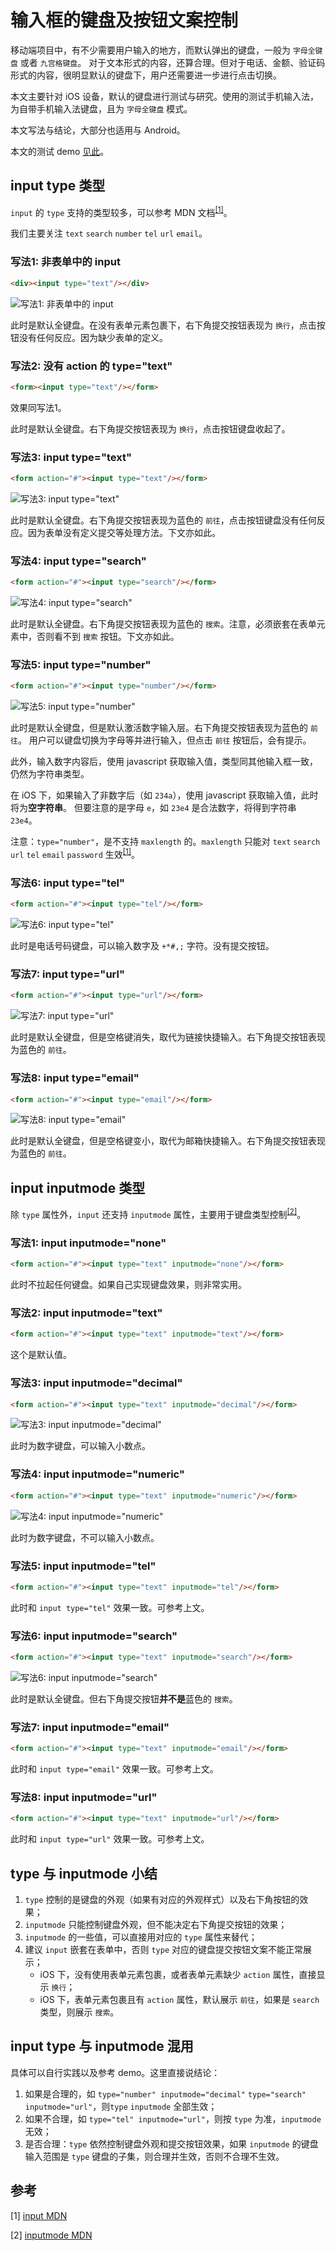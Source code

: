 # 输入框的键盘及按钮文案控制

移动端项目中，有不少需要用户输入的地方，而默认弹出的键盘，一般为 `字母全键盘` 或者 `九宫格键盘`。
对于文本形式的内容，还算合理。但对于电话、金额、验证码形式的内容，很明显默认的键盘下，用户还需要进一步进行点击切换。

本文主要针对 iOS 设备，默认的键盘进行测试与研究。使用的测试手机输入法，为自带手机输入法键盘，且为 `字母全键盘` 模式。

本文写法与结论，大部分也适用与 Android。

本文的测试 demo <a href="/demo/2023-04-23-input.html" target="_blank">见此</a>。

## input type 类型

`input` 的 `type` 支持的类型较多，可以参考 MDN 文档<sup>[[1]](#参考)</sup>。

我们主要关注 `text` `search` `number` `tel` `url` `email`。

### 写法1: 非表单中的 input

```html
<div><input type="text"/></div>
```

![写法1: 非表单中的 input](./assets/input-1.png)

此时是默认全键盘。在没有表单元素包裹下，右下角提交按钮表现为 `换行`，点击按钮没有任何反应。因为缺少表单的定义。

### 写法2: 没有 action 的 type="text"

```html
<form><input type="text"/></form>
```

效果同写法1。

此时是默认全键盘。右下角提交按钮表现为 `换行`，点击按钮键盘收起了。

### 写法3: input type="text"

```html
<form action="#"><input type="text"/></form>
```

![写法3: input type="text"](./assets/input-3.png)

此时是默认全键盘。右下角提交按钮表现为蓝色的 `前往`，点击按钮键盘没有任何反应。因为表单没有定义提交等处理方法。下文亦如此。

### 写法4: input type="search"

```html
<form action="#"><input type="search"/></form>
```

![写法4: input type="search"](./assets/input-4.png)

此时是默认全键盘。右下角提交按钮表现为蓝色的 `搜索`。注意，必须嵌套在表单元素中，否则看不到 `搜索` 按钮。下文亦如此。

### 写法5: input type="number"

```html
<form action="#"><input type="number"/></form>
```

![写法5: input type="number"](./assets/input-5.png)

此时是默认全键盘，但是默认激活数字输入层。右下角提交按钮表现为蓝色的 `前往`。
用户可以键盘切换为字母等并进行输入，但点击 `前往` 按钮后，会有提示。

此外，输入数字内容后，使用 javascript 获取输入值，类型同其他输入框一致，仍然为字符串类型。

在 iOS 下，如果输入了非数字后（如 `234a`），使用 javascript 获取输入值，此时将为**空字符串**。
但要注意的是字母 `e`，如 `23e4` 是合法数字，将得到字符串 `23e4`。

注意：`type="number"`，是不支持 `maxlength` 的。`maxlength` 只能对 `text` `search` `url` `tel` `email` `password` 生效<sup>[[1]](#参考)</sup>。

### 写法6: input type="tel"

```html
<form action="#"><input type="tel"/></form>
```

![写法6: input type="tel"](./assets/input-6.png)

此时是电话号码键盘，可以输入数字及 `+*#,;` 字符。没有提交按钮。

### 写法7: input type="url"

```html
<form action="#"><input type="url"/></form>
```

![写法7: input type="url"](./assets/input-7.png)

此时是默认全键盘，但是空格键消失，取代为链接快捷输入。右下角提交按钮表现为蓝色的 `前往`。

### 写法8: input type="email"

```html
<form action="#"><input type="email"/></form>
```

![写法8: input type="email"](./assets/input-8.png)

此时是默认全键盘，但是空格键变小，取代为邮箱快捷输入。右下角提交按钮表现为蓝色的 `前往`。

## input inputmode 类型

除 `type` 属性外，`input` 还支持 `inputmode` 属性，主要用于键盘类型控制<sup>[[2]](#参考)</sup>。

### 写法1: input inputmode="none"

```html
<form action="#"><input type="text" inputmode="none"/></form>
```

此时不拉起任何键盘。如果自己实现键盘效果，则非常实用。

### 写法2: input inputmode="text"

```html
<form action="#"><input type="text" inputmode="text"/></form>
```

这个是默认值。

### 写法3: input inputmode="decimal"

```html
<form action="#"><input type="text" inputmode="decimal"/></form>
```

![写法3: input inputmode="decimal"](./assets/input-2-3.png)

此时为数字键盘，可以输入小数点。

### 写法4: input inputmode="numeric"

```html
<form action="#"><input type="text" inputmode="numeric"/></form>
```

![写法4: input inputmode="numeric"](./assets/input-2-4.png)

此时为数字键盘，不可以输入小数点。

### 写法5: input inputmode="tel"

```html
<form action="#"><input type="text" inputmode="tel"/></form>
```

此时和 `input type="tel"` 效果一致。可参考上文。

### 写法6: input inputmode="search"

```html
<form action="#"><input type="text" inputmode="search"/></form>
```

![写法6: input inputmode="search"](./assets/input-2-6.png)

此时是默认全键盘。但右下角提交按钮**并不是**蓝色的 `搜索`。

### 写法7: input inputmode="email"

```html
<form action="#"><input type="text" inputmode="email"/></form>
```

此时和 `input type="email"` 效果一致。可参考上文。

### 写法8: input inputmode="url"

```html
<form action="#"><input type="text" inputmode="url"/></form>
```

此时和 `input type="url"` 效果一致。可参考上文。

## type 与 inputmode 小结

1. `type` 控制的是键盘的外观（如果有对应的外观样式）以及右下角按钮的效果；
2. `inputmode` 只能控制键盘外观，但不能决定右下角提交按钮的效果；
3. `inputmode` 的一些值，可以直接用对应的 `type` 属性来替代；
4. 建议 `input` 嵌套在表单中，否则 `type` 对应的键盘提交按钮文案不能正常展示；
   * iOS 下，没有使用表单元素包裹，或者表单元素缺少 `action` 属性，直接显示 `换行`；
   * iOS 下，表单元素包裹且有 `action` 属性，默认展示 `前往`，如果是 `search` 类型，则展示 `搜索`。

## input type 与 inputmode 混用

具体可以自行实践以及参考 demo。这里直接说结论：

1. 如果是合理的，如 `type="number" inputmode="decimal"` `type="search" inputmode="url"`，则`type` `inputmode` 全部生效；
2. 如果不合理，如 `type="tel" inputmode="url"`，则按 `type` 为准，`inputmode` 无效；
3. 是否合理：`type` 依然控制键盘外观和提交按钮效果，如果 `inputmode` 的键盘输入范围是 `type` 键盘的子集，则合理并生效，否则不合理不生效。

## 参考

[1] [input MDN](https://developer.mozilla.org/zh-CN/docs/Web/HTML/Element/input)

[2] [inputmode MDN](https://developer.mozilla.org/zh-CN/docs/Web/HTML/Global_attributes/inputmode)
